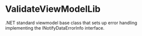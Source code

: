 # ValidateViewModelLib
.NET standard viewmodel base class that sets up error handling implementing the INotifyDataErrorInfo interface.

